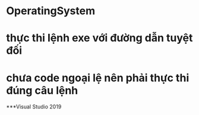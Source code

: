 # OperatingSystem
# thực thi lệnh exe với đường dẫn tuyệt đối
# chưa code ngoại lệ nên phải thực thi đúng câu lệnh
***Visual Studio 2019
